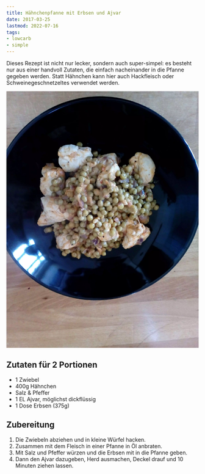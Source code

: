 ```yaml
---
title: Hähnchenpfanne mit Erbsen und Ajvar
date: 2017-03-25
lastmod: 2022-07-16
tags:
- lowcarb
- simple
---
```


Dieses Rezept ist nicht nur lecker, sondern auch super-simpel: es besteht nur aus einer handvoll Zutaten, die einfach nacheinander in die Pfanne gegeben werden. Statt Hähnchen kann hier auch Hackfleisch oder Schweinegeschnetzeltes verwendet werden.

![](/img/haehnchen-mit-ajvar-und-erbsen.webp)

## Zutaten für 2 Portionen

- 1 Zwiebel
- 400g Hähnchen
- Salz & Pfeffer
- 1 EL Ajvar, möglichst dickflüssig
- 1 Dose Erbsen (375g)

## Zubereitung

1. Die Zwiebeln abziehen und in kleine Würfel hacken.
1. Zusammen mit dem Fleisch in einer Pfanne in Öl anbraten.
1. Mit Salz und Pfeffer würzen und die Erbsen mit in die Pfanne geben.
1. Dann den Ajvar dazugeben, Herd ausmachen, Deckel drauf und 10 Minuten ziehen lassen.
